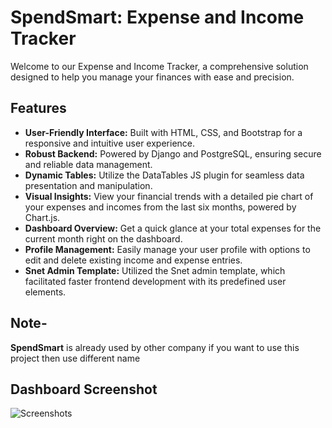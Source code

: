 # SpendSmart: Expense and Income Tracker

Welcome to our Expense and Income Tracker, a comprehensive solution designed to help you manage your finances with ease and precision.

## Features

-   **User-Friendly Interface:** Built with HTML, CSS, and Bootstrap for a responsive and intuitive user experience.
-   **Robust Backend:** Powered by Django and PostgreSQL, ensuring secure and reliable data management.
-   **Dynamic Tables:** Utilize the DataTables JS plugin for seamless data presentation and manipulation.
-   **Visual Insights:** View your financial trends with a detailed pie chart of your expenses and incomes from the last six months, powered by Chart.js.
-   **Dashboard Overview:** Get a quick glance at your total expenses for the current month right on the dashboard.
-   **Profile Management:** Easily manage your user profile with options to edit and delete existing income and expense entries.
-   **Snet Admin Template:** Utilized the Snet admin template, which facilitated faster frontend development with its predefined user elements.

## Note-

**SpendSmart** is already used by other company if you want to use this project then use different name

## Dashboard Screenshot

![Screenshots](Dashboard.png)
